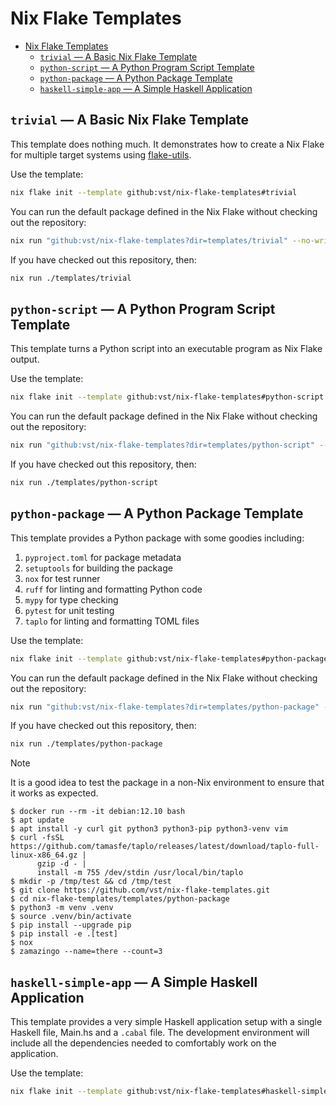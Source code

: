 # Nix Flake Templates

<!--toc:start-->
- [Nix Flake Templates](#nix-flake-templates)
  - [`trivial` &mdash; A Basic Nix Flake Template](#trivial-mdash-a-basic-nix-flake-template)
  - [`python-script` &mdash; A Python Program Script Template](#python-script-mdash-a-python-program-script-template)
  - [`python-package` &mdash; A Python Package Template](#python-package-mdash-a-python-package-template)
  - [`haskell-simple-app` &mdash; A Simple Haskell Application](#haskell-simple-app-mdash-a-simple-haskell-application)
<!--toc:end-->

## `trivial` &mdash; A Basic Nix Flake Template

This template does nothing much. It demonstrates how to create a Nix Flake for
multiple target systems using [flake-utils].

Use the template:

```sh
nix flake init --template github:vst/nix-flake-templates#trivial
```

You can run the default package defined in the Nix Flake without checking out
the repository:

```sh
nix run "github:vst/nix-flake-templates?dir=templates/trivial" --no-write-lock-file
```

If you have checked out this repository, then:

```sh
nix run ./templates/trivial
```

## `python-script` &mdash; A Python Program Script Template

This template turns a Python script into an executable program as Nix Flake
output.

Use the template:

```sh
nix flake init --template github:vst/nix-flake-templates#python-script
```

You can run the default package defined in the Nix Flake without checking out
the repository:

```sh
nix run "github:vst/nix-flake-templates?dir=templates/python-script" --no-write-lock-file
```

If you have checked out this repository, then:

```sh
nix run ./templates/python-script
```

## `python-package` &mdash; A Python Package Template

This template provides a Python package with some goodies including:

1. `pyproject.toml` for package metadata
1. `setuptools` for building the package
1. `nox` for test runner
1. `ruff` for linting and formatting Python code
1. `mypy` for type checking
1. `pytest` for unit testing
1. `taplo` for linting and formatting TOML files

Use the template:

```sh
nix flake init --template github:vst/nix-flake-templates#python-package
```

You can run the default package defined in the Nix Flake without checking out
the repository:

```sh
nix run "github:vst/nix-flake-templates?dir=templates/python-package" --no-write-lock-file
```

If you have checked out this repository, then:

```sh
nix run ./templates/python-package
```

> [!NOTE]
>
> It is a good idea to test the package in a non-Nix environment to
> ensure that it works as expected.
>
> ```console
> $ docker run --rm -it debian:12.10 bash
> $ apt update
> $ apt install -y curl git python3 python3-pip python3-venv vim
> $ curl -fsSL https://github.com/tamasfe/taplo/releases/latest/download/taplo-full-linux-x86_64.gz |
>       gzip -d - |
>       install -m 755 /dev/stdin /usr/local/bin/taplo
> $ mkdir -p /tmp/test && cd /tmp/test
> $ git clone https://github.com/vst/nix-flake-templates.git
> $ cd nix-flake-templates/templates/python-package
> $ python3 -m venv .venv
> $ source .venv/bin/activate
> $ pip install --upgrade pip
> $ pip install -e .[test]
> $ nox
> $ zamazingo --name=there --count=3
> ```

## `haskell-simple-app` &mdash; A Simple Haskell Application

This template provides a very simple Haskell application setup with a single
Haskell file, Main.hs and a `.cabal` file. The development environment will
include all the dependencies needed to comfortably work on the application.

Use the template:

```sh
nix flake init --template github:vst/nix-flake-templates#haskell-simple-app
```

<!-- REFERENCE -->

[flake-utils]: https://github.com/numtide/flake-utils
